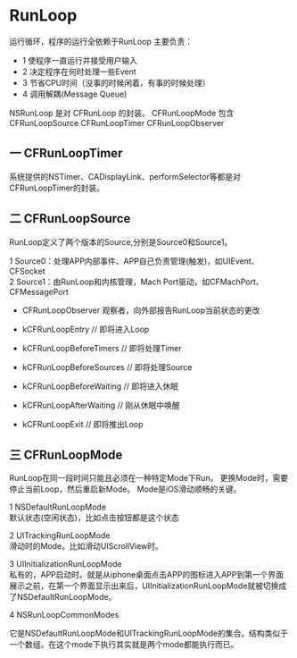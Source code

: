 # RunLoop
运行循环，程序的运行全依赖于RunLoop
主要负责：

* 1 使程序一直运行并接受用户输入  
* 2 决定程序在何时处理一些Event
* 3 节省CPU时间（没事的时候闲着，有事的时候处理）
* 4 调用解耦(Message Queue)


NSRunLoop 是对 CFRunLoop 的封装。
CFRunLoopMode 包含 CFRunLoopSource CFRunLoopTimer CFRunLoopObserver 

## 一 CFRunLoopTimer   

系统提供的NSTimer、CADisplayLink、performSelector等都是对CFRunLoopTimer的封装。

## 二 CFRunLoopSource   
RunLoop定义了两个版本的Source,分别是Source0和Source1。

1 Source0：处理APP内部事件、APP自己负责管理(触发)，如UIEvent、CFSocket  
2 Source1：由RunLoop和内核管理，Mach Port驱动，如CFMachPort、CFMessagePort

* CFRunLoopObserver 观察者，向外部报告RunLoop当前状态的更改  

* kCFRunLoopEntry // 即将进入Loop
* kCFRunLoopBeforeTimers // 即将处理Timer
* kCFRunLoopBeforeSources // 即将处理Source  
* kCFRunLoopBeforeWaiting // 即将进入休眠
* kCFRunLoopAfterWaiting // 刚从休眠中唤醒  
* kCFRunLoopExit // 即将推出Loop

## 三 CFRunLoopMode  
RunLoop在同一段时间只能且必须在一种特定Mode下Run。
更换Mode时，需要停止当前Loop，然后重启新Mode。
Mode是iOS滑动顺畅的关键。

1 NSDefaultRunLoopMode   
默认状态(空闲状态)，比如点击按钮都是这个状态

2 UITrackingRunLoopMode  
滑动时的Mode。比如滑动UIScrollView时。  

3 UIInitializationRunLoopMode  
私有的，APP启动时。就是从iphone桌面点击APP的图标进入APP到第一个界面展示之前，在第一个界面显示出来后，UIInitializationRunLoopMode就被切换成了NSDefaultRunLoopMode。  

4 NSRunLoopCommonModes  

它是NSDefaultRunLoopMode和UITrackingRunLoopMode的集合。结构类似于一个数组。在这个mode下执行其实就是两个mode都能执行而已。  




